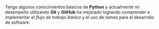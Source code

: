 Tengo algunos conocimientos básicos de **Python** y actualmente mi desempeño utilizando **Git** y **GitHub** ha mejorado logrando comprender e implementar el _flujo de trabajo básico_ y el uso de *ramas* para el desarrollo de software.  